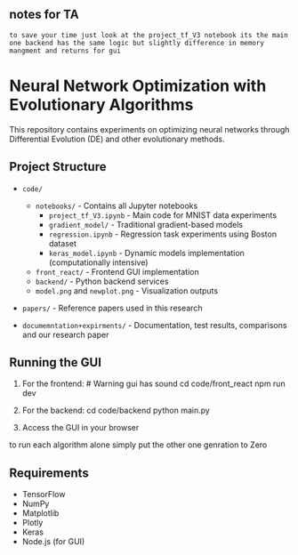 ## notes for TA
    to save your time just look at the project_tf_V3 notebook its the main one backend has the same logic but slightly difference in memory mangment and returns for gui 

# Neural Network Optimization with Evolutionary Algorithms

This repository contains experiments on optimizing neural networks through Differential Evolution (DE) and other evolutionary methods.

## Project Structure

- `code/`
  - `notebooks/` - Contains all Jupyter notebooks
    - `project_tf_V3.ipynb` - Main code for MNIST data experiments
    - `gradient_model/` - Traditional gradient-based models
    - `regression.ipynb` - Regression task experiments using Boston dataset
    - `keras_model.ipynb` - Dynamic models implementation (computationally intensive)
  - `front_react/` - Frontend GUI implementation
  - `backend/` - Python backend services
  - `model.png` and `newplot.png` - Visualization outputs

- `papers/` - Reference papers used in this research

- `documemntation+expirments/` - Documentation, test results, comparisons and our research paper

## Running the GUI

1. For the frontend: # Warning gui has sound
   cd code/front_react
   npm run dev

2. For the backend:
   cd code/backend
   python main.py

3. Access the GUI in your browser

to run each algorithm alone simply put the other one genration to Zero
## Requirements

- TensorFlow
- NumPy
- Matplotlib
- Plotly
- Keras
- Node.js (for GUI)
```

